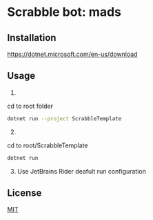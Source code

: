 # Scrabble bot: mads



## Installation
https://dotnet.microsoft.com/en-us/download


## Usage
1.
cd to root folder

```bash
dotnet run --project ScrabbleTemplate
```
2.
cd to root/ScrabbleTemplate
```bash
dotnet run
```
3. Use JetBrains Rider deafult run configuration

## License
[MIT](https://choosealicense.com/licenses/mit/)
